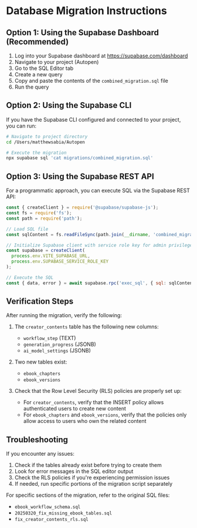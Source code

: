 # Database Migration Instructions

## Option 1: Using the Supabase Dashboard (Recommended)

1. Log into your Supabase dashboard at https://supabase.com/dashboard
2. Navigate to your project (Autopen)
3. Go to the SQL Editor tab
4. Create a new query
5. Copy and paste the contents of the `combined_migration.sql` file 
6. Run the query

## Option 2: Using the Supabase CLI

If you have the Supabase CLI configured and connected to your project, you can run:

```bash
# Navigate to project directory
cd /Users/matthewsabia/Autopen

# Execute the migration
npx supabase sql 'cat migrations/combined_migration.sql'
```

## Option 3: Using the Supabase REST API

For a programmatic approach, you can execute SQL via the Supabase REST API:

```javascript
const { createClient } = require('@supabase/supabase-js');
const fs = require('fs');
const path = require('path');

// Load SQL file
const sqlContent = fs.readFileSync(path.join(__dirname, 'combined_migration.sql'), 'utf8');

// Initialize Supabase client with service role key for admin privileges
const supabase = createClient(
  process.env.VITE_SUPABASE_URL,
  process.env.SUPABASE_SERVICE_ROLE_KEY
);

// Execute the SQL
const { data, error } = await supabase.rpc('exec_sql', { sql: sqlContent });
```

## Verification Steps

After running the migration, verify the following:

1. The `creator_contents` table has the following new columns:
   - `workflow_step` (TEXT)
   - `generation_progress` (JSONB)
   - `ai_model_settings` (JSONB)

2. Two new tables exist:
   - `ebook_chapters`
   - `ebook_versions`

3. Check that the Row Level Security (RLS) policies are properly set up:
   - For `creator_contents`, verify that the INSERT policy allows authenticated users to create new content
   - For `ebook_chapters` and `ebook_versions`, verify that the policies only allow access to users who own the related content

## Troubleshooting

If you encounter any issues:

1. Check if the tables already exist before trying to create them
2. Look for error messages in the SQL editor output
3. Check the RLS policies if you're experiencing permission issues
4. If needed, run specific portions of the migration script separately

For specific sections of the migration, refer to the original SQL files:
- `ebook_workflow_schema.sql`
- `20250320_fix_missing_ebook_tables.sql`
- `fix_creator_contents_rls.sql`